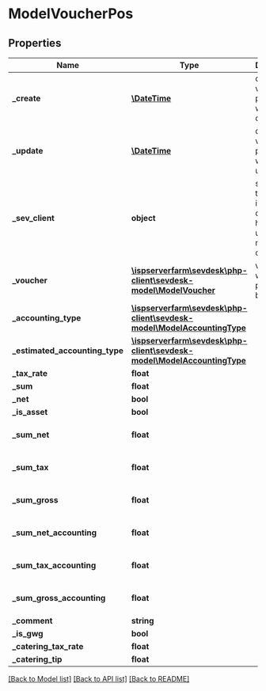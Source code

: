 # ModelVoucherPos

## Properties
Name | Type | Description | Notes
------------ | ------------- | ------------- | -------------
**_create** | [**\DateTime**](\DateTime.md) | date the voucher positions was created | [optional] 
**_update** | [**\DateTime**](\DateTime.md) | date the voucher position was last updated | [optional] 
**_sev_client** | **object** | sevClient is the unique id every customer has and is used in nearly all operations | [optional] 
**_voucher** | [**\ispserverfarm\sevdesk\php-client\sevdesk-model\ModelVoucher**](ModelVoucher.md) | voucher to which the position belongs | [optional] 
**_accounting_type** | [**\ispserverfarm\sevdesk\php-client\sevdesk-model\ModelAccountingType**](ModelAccountingType.md) |  | [optional] 
**_estimated_accounting_type** | [**\ispserverfarm\sevdesk\php-client\sevdesk-model\ModelAccountingType**](ModelAccountingType.md) |  | [optional] 
**_tax_rate** | **float** |  | [optional] 
**_sum** | **float** |  | [optional] 
**_net** | **bool** |  | [optional] 
**_is_asset** | **bool** |  | [optional] 
**_sum_net** | **float** |  | [optional] [default to 0.0]
**_sum_tax** | **float** |  | [optional] [default to 0.0]
**_sum_gross** | **float** |  | [optional] [default to 0.0]
**_sum_net_accounting** | **float** |  | [optional] [default to 0.0]
**_sum_tax_accounting** | **float** |  | [optional] [default to 0.0]
**_sum_gross_accounting** | **float** |  | [optional] [default to 0.0]
**_comment** | **string** |  | [optional] 
**_is_gwg** | **bool** |  | [optional] 
**_catering_tax_rate** | **float** |  | [optional] 
**_catering_tip** | **float** |  | [optional] 

[[Back to Model list]](../README.md#documentation-for-models) [[Back to API list]](../README.md#documentation-for-api-endpoints) [[Back to README]](../README.md)


